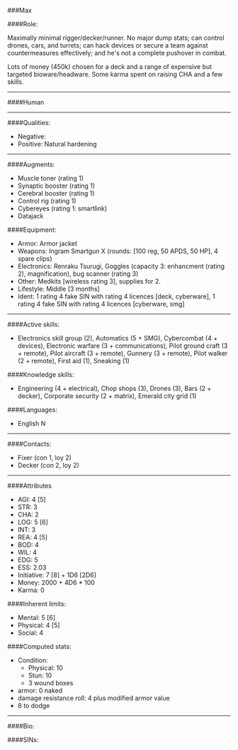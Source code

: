 ###Max

####Role:

Maximally minimal rigger/decker/runner. No major dump stats; can control drones, cars, and turrets; can hack devices or secure a team against countermeasures effectively; and he's not a complete pushover in combat.

Lots of money (450k) chosen for a deck and a range of expensive but targeted bioware/headware. Some karma spent on raising CHA and a few skills. 


____
####Human

____
####Qualities:

- Negative: 
- Positive: Natural hardening

____
####Augments:

- Muscle toner (rating 1)
- Synaptic booster (rating 1)
- Cerebral booster (rating 1)
- Control rig (rating 1)
- Cybereyes (rating 1: smartlink)
- Datajack

####Equipment:

- Armor: Armor jacket
- Weapons: Ingram Smartgun X (rounds: [100 reg, 50 APDS, 50 HP], 4 spare clips)
- Electronics: Renraku Tsurugi, Goggles (capacity 3: enhancment (rating 2), magnification), bug scanner (rating 3)
- Other: Medkits [wireless rating 3], supplies for 2.
- Lifestyle: Middle [3 months]
- Ident: 1 rating 4 fake SIN with rating 4 licences [deck, cyberware], 1 rating 4 fake SIN with rating 4 licences [cyberware, smg]

____
####Active skills:

- Electronics skill group (2), Automatics (5 + SMG), Cybercombat (4 + devices), Electronic warfare (3 + communications), Pilot ground craft (3 + remote), Pilot aircraft (3 + remote), Gunnery (3 + remote), Pilot walker (2 + remote), First aid (1), Sneaking (1)

####Knowledge skills:

- Engineering (4 + electrical), Chop shops (3), Drones (3), Bars (2 + decker), Corporate security (2 + matrix), Emerald city grid (1)

####Languages:

- English N

____
####Contacts:

- Fixer (con 1, loy 2)
- Decker (con 2, loy 2)

____
####Attributes

- AGI: 4 [5]
- STR: 3
- CHA: 2
- LOG: 5 [6]
- INT: 3
- REA: 4 [5]
- BOD: 4
- WIL: 4
- EDG: 5
- ESS: 2.03
- Initiative: 7 [8] + 1D6 [2D6]
- Money: 2000 + 4D6 * 100
- Karma: 0

####Inherent limits:

- Mental: 5 [6]
- Physical: 4 [5]
- Social: 4

####Computed stats:

- Condition:
	- Physical: 10
	- Stun: 10
	- 3 wound boxes
- armor: 0 naked
- damage resistance roll: 4 plus modified armor value
- 8 to dodge

____
####Bio:


####SINs: